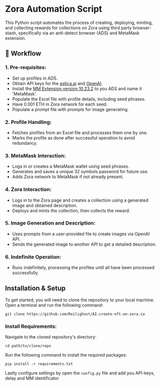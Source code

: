 # Zora Automation Script

This Python script automates the process of creating, deploying, minting, and collecting rewards for collections on Zora using third party browser-stash, specifically via an anti-detect browser (ADS) and MetaMask extension.

## 🚀 Workflow

### 1. **Pre-requisites:**
   - Set up profiles in ADS.
   - Obtain API keys for the [astica.ai](https://astica.ai/api-keys/) and [OpenAI](https://platform.openai.com/account/api-keys).
   - Install the [MM Extension version 10.23.2](https://github.com/MetaMask/metamask-extension/releases/tag/v10.23.2) to you ADS and name it 'MetaMask'.
   - Populate the Excel file with profile details, including seed phrases.
   - Have 0.001 ETH in Zora network for each seed.
   - Populate a prompt file with prompts for image generating.

### 2. **Profile Handling:**
   - Fetches profiles from an Excel file and processes them one by one.
   - Marks the profile as done after successful operation to avoid redundancy.

### 3. **MetaMask Interaction:**
   - Logs in or creates a MetaMask wallet using seed phrases.
   - Generates and saves a unique 32 symbols password for future use.
   - Adds Zora network to MetaMask if not already present.

### 4. **Zora Interaction:**
   - Logs in to the Zora page and creates a collection using a generated image and obtained description.
   - Deploys and mints the collection, then collects the reward.

### 5. **Image Generation and Description:**
   - Uses prompts from a user-provided file to create images via OpenAI API.
   - Sends the generated image to another API to get a detailed description.

### 6. **Indefinite Operation:**
   - Runs indefinitely, processing the profiles until all have been processed successfully.

## Installation & Setup
To get started, you will need to clone the repository to your local machine. Open a terminal and run the following command:
```
git clone https://github.com/Reilighost/AI-create-nft-on-zora.co
```
### Install Requirements: 
Navigate to the cloned repository's directory:
```
cd path/to/clone/repo
```
Run the following command to install the required packages:
```
pip install -r requirements.txt
```

Lastly configure settings by open the `config.py` file and add you API-keys, delay and MM identificator

